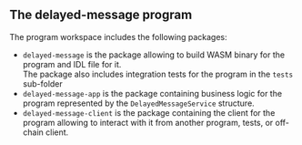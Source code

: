 ## The **delayed-message** program

The program workspace includes the following packages:
- `delayed-message` is the package allowing to build WASM binary for the program and IDL file for it.  
  The package also includes integration tests for the program in the `tests` sub-folder
- `delayed-message-app` is the package containing business logic for the program represented by the `DelayedMessageService` structure.  
- `delayed-message-client` is the package containing the client for the program allowing to interact with it from another program, tests, or
  off-chain client.

